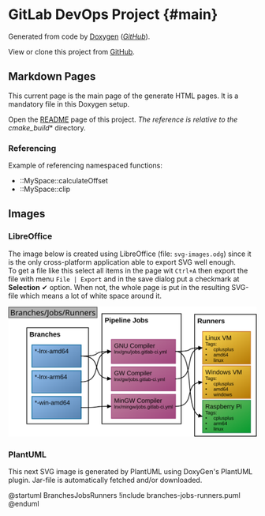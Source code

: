 # GitLab DevOps Project {#main}

Generated from code by [Doxygen](https://www.doxygen.nl/) (_[GitHub](https://github.com/doxygen/doxygen.git)_).

View or clone this project from [GitHub](https://github.com/Scanframe/sf-gitlab-devops).

## Markdown Pages

This current page is the main page of the generate HTML pages.
It is a mandatory file in this Doxygen setup.

Open the [README](../README.md) page of this project.
_The reference is relative to the cmake_build_* directory.


### Referencing

Example of referencing namespaced functions:

* ::MySpace::calculateOffset
* ::MySpace::clip


## Images

### LibreOffice

The image below is created using LibreOffice (file: `svg-images.odg`) since it is the 
only cross-platform application able to export SVG well enough.<br>
To get a file like this select all items in the page wit `Ctrl+A` then export the file 
with menu `File | Export` and in the save dialog put a checkmark at **Selection** &#10004; option.
When not, the whole page is put in the resulting SVG-file which means a lot of white space around it.   

![Module hierarchy](branches-jobs-runners.svg)

### PlantUML

This next SVG image is generated by PlantUML using DoxyGen's PlantUML plugin.
Jar-file is automatically fetched and/or downloaded.

@startuml BranchesJobsRunners
!include branches-jobs-runners.puml
@enduml

